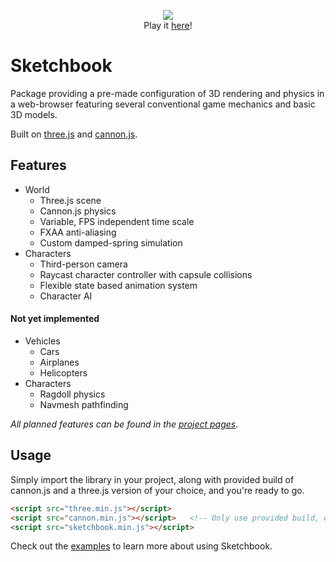 <p align="center">
   <a href="https://swift502.github.io/Sketchbook"><img src="https://i.imgur.com/5J4OaUm.png"></a>
   <br>
   Play it <a href="http://jblaha.art">here</a>!
</p>


# Sketchbook

Package providing a pre-made configuration of 3D rendering and physics in a web-browser featuring several conventional game mechanics and basic 3D models.

Built on [three.js](https://github.com/mrdoob/three.js) and [cannon.js](https://github.com/schteppe/cannon.js).

## Features

* World
    * Three.js scene
    * Cannon.js physics
    * Variable, FPS independent time scale
    * FXAA anti-aliasing
    * Custom damped-spring simulation
* Characters
    * Third-person camera
    * Raycast character controller with capsule collisions
    * Flexible state based animation system
    * Character AI

#### Not yet implemented

* Vehicles
    * Cars
    * Airplanes
    * Helicopters
* Characters
    * Ragdoll physics
    * Navmesh pathfinding

*All planned features can be found in the [project pages](https://github.com/swift502/Sketchbook/projects)*.


## Usage

Simply import the library in your project, along with provided build of cannon.js and a three.js version of your choice, and you're ready to go.
```html
<script src="three.min.js"></script>
<script src="cannon.min.js"></script>   <!-- Only use provided build, official package is extremely outdated! -->
<script src="sketchbook.min.js"></script>
```
Check out the [examples](https://github.com/swift502/Sketchbook/tree/master/examples) to learn more about using Sketchbook.
